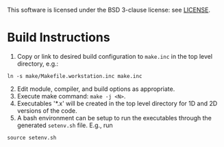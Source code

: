
This software is licensed under the BSD 3-clause license: see [LICENSE](LICENSE).

# Build Instructions

1. Copy or link to desired build configuration to `make.inc` in the top level directory, e.g.:
```
ln -s make/Makefile.workstation.inc make.inc
```
2. Edit module, compiler, and build options as appropriate.
1. Execute make command: `make -j <N>`.
1. Executables '*.x' will be created in the top level directory for 1D and 2D versions of the code.
1. A bash environment can be setup to run the executables through the generated `setenv.sh` file. E.g., run
```
source setenv.sh
```
